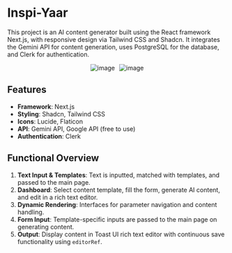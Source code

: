 
# Inspi-Yaar

This project is an AI content generator built using the React framework Next.js, with responsive design via Tailwind CSS and Shadcn. It integrates the Gemini API for content generation, uses PostgreSQL for the database, and Clerk for authentication.

<div style="display: flex; justify-content: center;">
  <img src="https://github.com/user-attachments/assets/c82c5f5c-2ccf-4c7f-9b8f-9f05eddcd5b8" alt="image" style="margin-right: 10px;" />
  <img src="https://github.com/user-attachments/assets/6d7c9e59-b4ad-4896-8fc4-bf27d6b3c963" alt="image" />
</div>

## Features

- **Framework**: Next.js
- **Styling**: Shadcn, Tailwind CSS
- **Icons**: Lucide, Flaticon
- **API**: Gemini API, Google API (free to use)
- **Authentication**: Clerk

## Functional Overview

1. **Text Input & Templates**: Text is inputted, matched with templates, and passed to the main page.
2. **Dashboard**: Select content template, fill the form, generate AI content, and edit in a rich text editor.
3. **Dynamic Rendering**: Interfaces for parameter navigation and content handling.
4. **Form Input**: Template-specific inputs are passed to the main page on generating content.
5. **Output**: Display content in Toast UI rich text editor with continuous save functionality using `editorRef`.






